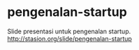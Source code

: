 # pengenalan-startup
Slide presentasi untuk pengenalan startup. http://stasion.org/slide/pengenalan-startup
